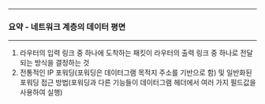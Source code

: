 -----
### 요약 - 네트워크 계층의 데이터 평면
-----
1. 라우터의 입력 링크 중 하나에 도착하는 패킷이 라우터의 출력 링크 중 하나로 전달되는 방식을 결정하는 것
2. 전통적인 IP 포워딩(포워딩은 데이터그램 목적지 주소를 기반으로 함) 및 일반화된 포워딩 접근 방법(포워딩과 다른 기능들이 데이터그램 헤더에서 여러 가지 필드값을 사용하여 실행)
